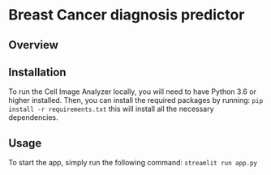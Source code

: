 # **Breast Cancer diagnosis predictor**
## **Overview**

## **Installation**
To run the Cell Image Analyzer locally, you will need to have Python 3.6 or higher installed. Then, you can install the required packages by running:
`pip install -r requirements.txt`
this will install all the necessary dependencies.

## **Usage**
To start the app, simply run the following command:
`streamlit run app.py`
